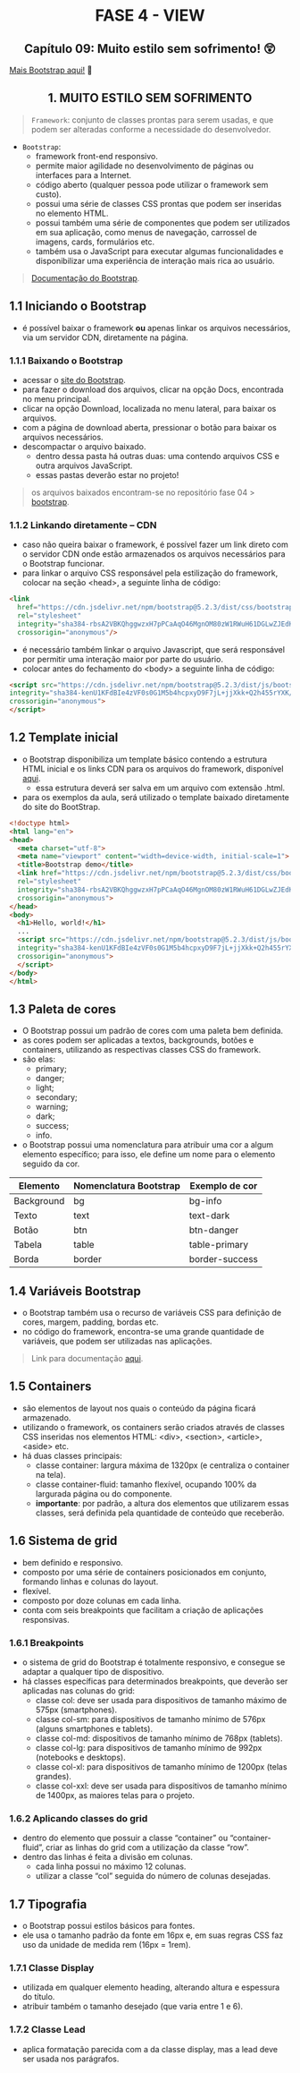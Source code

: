 <div id="fase03" align="center">
<h1>FASE 4 - VIEW</h1>
<h2>Capítulo 09: Muito estilo sem sofrimento! 😲</h2>
</div>

[Mais Bootstrap aqui!](https://github.com/monicaquintal/bootstrap) 🚀

<div align="center">
<h2>1. MUITO ESTILO SEM SOFRIMENTO</h2>
</div>

> `Framework`: conjunto de classes prontas para serem usadas, e que podem ser alteradas conforme a necessidade do desenvolvedor.

- `Bootstrap`:
  - framework front-end responsivo.
  - permite maior agilidade no desenvolvimento de páginas ou interfaces para a Internet.
  - código aberto (qualquer pessoa pode utilizar o framework sem custo).
  - possui uma série de classes CSS prontas que podem ser inseridas no elemento HTML. 
  - possui também uma série de componentes que podem ser utilizados em sua aplicação, como menus de navegação, carrossel de imagens, cards, formulários etc.
  - também usa o JavaScript para executar algumas funcionalidades e disponibilizar uma experiência de interação mais rica ao usuário.

> [Documentação do Bootstrap](https://getbootstrap.com/).

## 1.1 Iniciando o Bootstrap

- é possível baixar o framework **ou** apenas linkar os arquivos necessários, via um servidor CDN, diretamente na página.

### 1.1.1 Baixando o Bootstrap

- acessar o [site do Bootstrap](https://getbootstrap.com/).
- para fazer o download dos arquivos, clicar na opção Docs, encontrada no menu principal. 
- clicar na opção Download, localizada no menu lateral, para baixar os arquivos.
- com a página de download aberta, pressionar o botão para baixar os arquivos necessários.
- descompactar o arquivo baixado. 
  - dentro dessa pasta há outras duas: uma contendo arquivos CSS e outra arquivos JavaScript. 
  - essas pastas deverão estar no projeto!

> os arquivos baixados encontram-se no repositório fase 04 > [bootstrap](./bootstrap).

### 1.1.2 Linkando diretamente – CDN

- caso não queira baixar o framework, é possível fazer um link direto com o servidor CDN onde estão armazenados os arquivos necessários para o Bootstrap funcionar.
- para linkar o arquivo CSS responsável pela estilização do framework, colocar na seção &lt;head&gt;, a seguinte linha de código:

~~~html
<link 
  href="https://cdn.jsdelivr.net/npm/bootstrap@5.2.3/dist/css/bootstrap.min.css" 
  rel="stylesheet" 
  integrity="sha384-rbsA2VBKQhggwzxH7pPCaAqO46MgnOM80zW1RWuH61DGLwZJEdK2Kadq2F9CUG65" 
  crossorigin="anonymous"/>
~~~

- é necessário também linkar o arquivo Javascript, que será responsável por permitir uma interação maior por parte do usuário. 
- colocar antes do fechamento do &lt;body&gt; a seguinte linha de código:

~~~html
<script src="https://cdn.jsdelivr.net/npm/bootstrap@5.2.3/dist/js/bootstrap.bundle.min.js"
integrity="sha384-kenU1KFdBIe4zVF0s0G1M5b4hcpxyD9F7jL+jjXkk+Q2h455rYXK/7HAuoJl+0I4" 
crossorigin="anonymous">
</script>
~~~

## 1.2 Template inicial

- o Bootstrap disponibiliza um template básico contendo a estrutura HTML inicial e os links CDN para os arquivos do framework, disponível [aqui](https://getbootstrap.com/docs/5.2/getting-started/introduction/). 
  - essa estrutura deverá ser salva em um arquivo com extensão .html.
- para os exemplos da aula, será utilizado o template baixado diretamente do site do BootStrap.

~~~html
<!doctype html>
<html lang="en">
<head>
  <meta charset="utf-8">
  <meta name="viewport" content="width=device-width, initial-scale=1">
  <title>Bootstrap demo</title>
  <link href="https://cdn.jsdelivr.net/npm/bootstrap@5.2.3/dist/css/bootstrap.min.css" 
  rel="stylesheet" 
  integrity="sha384-rbsA2VBKQhggwzxH7pPCaAqO46MgnOM80zW1RWuH61DGLwZJEdK2Kadq2F9CUG65" 
  crossorigin="anonymous">
</head>
<body>
  <h1>Hello, world!</h1>
  ...
  <script src="https://cdn.jsdelivr.net/npm/bootstrap@5.2.3/dist/js/bootstrap.bundle.min.js" 
  integrity="sha384-kenU1KFdBIe4zVF0s0G1M5b4hcpxyD9F7jL+jjXkk+Q2h455rYXK/7HAuoJl+0I4" 
  crossorigin="anonymous">
  </script>
</body>
</html>
~~~

## 1.3 Paleta de cores

- O Bootstrap possui um padrão de cores com uma paleta bem definida. 
- as cores podem ser aplicadas a textos, backgrounds, botões e containers, utilizando as respectivas classes CSS do framework.
- são elas:
  - primary;
  - danger;
  - light;
  - secondary;
  - warning;
  - dark;
  - success;
  - info.
- o Bootstrap possui uma nomenclatura para atribuir uma cor a algum elemento específico; para isso, ele define um nome para o elemento seguido da cor.

Elemento | Nomenclatura Bootstrap | Exemplo de cor
---------|-----------------------|----------------
Background | bg | bg-info
Texto | text | text-dark
Botão | btn | btn-danger
Tabela | table | table-primary
Borda | border | border-success

## 1.4 Variáveis Bootstrap

- o Bootstrap também usa o recurso de variáveis CSS para definição de cores, margem, padding, bordas etc.
- no código do framework, encontra-se uma grande quantidade de variáveis, que podem ser utilizadas nas aplicações. 

> Link para documentação [aqui](https://getbootstrap.com/docs/5.0/customize/css-variables/).

## 1.5 Containers

- são elementos de layout nos quais o conteúdo da página ficará armazenado. 
- utilizando o framework, os containers serão criados através de classes CSS inseridas nos elementos HTML: &lt;div&gt;, &lt;section&gt;, &lt;article&gt;, &lt;aside&gt; etc. 
- há duas classes principais:
  - classe container: largura máxima de 1320px (e centraliza o container na tela).
  - classe container-fluid: tamanho flexível, ocupando 100% da largurada página ou do componente.
  - **importante**: por padrão, a altura dos elementos que utilizarem essas classes, será definida pela quantidade de conteúdo que receberão.

## 1.6 Sistema de grid

- bem definido e responsivo.
- composto por uma série de containers posicionados em conjunto, formando linhas e colunas do layout.
- flexível.
- composto por doze colunas em cada linha.
- conta com seis breakpoints que facilitam a criação de aplicações responsivas.

### 1.6.1 Breakpoints

- o sistema de grid do Bootstrap é totalmente responsivo, e consegue se adaptar a qualquer tipo de dispositivo. 
- há classes específicas para determinados breakpoints, que deverão ser aplicadas nas colunas do grid:
  - classe col: deve ser usada para dispositivos de tamanho máximo de 575px (smartphones).
  - classe col-sm: para dispositivos de tamanho mínimo de 576px (alguns smartphones e tablets).
  - classe col-md: dispositivos de tamanho mínimo de 768px (tablets).
  - classe col-lg: para dispositivos de tamanho mínimo de 992px (notebooks e desktops).
  - classe col-xl: para dispositivos de tamanho mínimo de 1200px (telas grandes).
  - classe col-xxl: deve ser usada para dispositivos de tamanho mínimo de 1400px, as maiores telas para o projeto.

### 1.6.2 Aplicando classes do grid

- dentro do elemento que possuir a classe “container” ou “container-fluid”, criar as linhas do grid com a utilização da classe “row”. 
- dentro das linhas é feita a divisão em colunas.
  - cada linha possui no máximo 12 colunas. 
  - utilizar a classe “col” seguida do número de colunas desejadas.

## 1.7 Tipografia

- o Bootstrap possui estilos básicos para fontes.
- ele usa o tamanho padrão da fonte em 16px e, em suas regras CSS faz uso da unidade de medida rem (16px = 1rem).

### 1.7.1 Classe Display

- utilizada em qualquer elemento heading, alterando altura e espessura do título.
- atribuir também o tamanho desejado (que varia entre 1 e 6).

### 1.7.2 Classe Lead

- aplica formatação parecida com a da classe display, mas a lead deve ser usada nos parágrafos.
